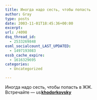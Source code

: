 ```yaml
---
title: Иногда надо сесть, чтобы попасть
author: Gray
type: posts
date: 2003-11-01T18:45:36+00:00
excerpt:
url: /4098
dsq_thread_id:
  - 2533269848
esml_socialcount_LAST_UPDATED:
  - 1497193083
essb_cache_expire:
  - 1616329695
categories:
  - Uncategorized

---
```








Иногда надо сесть, чтобы попасть в ЖЖ.  
Встречайте &#8212; [<img src='https://i1.wp.com/stat.livejournal.com/img/userinfo.gif?resize=17%2C17' alt='userinfo' width='17' height='17' style='vertical-align:bottom;border:0;' data-recalc-dims="1" />][1][**khodorkovsky**][2]

 [1]: http://www.livejournal.com/userinfo.bml?user=khodorkovsky
 [2]: http://www.livejournal.com/users/khodorkovsky/
